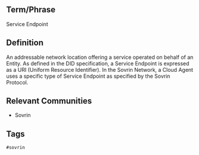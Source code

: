 ## Term/Phrase
Service Endpoint

## Definition
An addressable network location offering a service operated on behalf of an Entity. As defined in the DID specification, a Service Endpoint is expressed as a URI (Uniform Resource Identifier). In the Sovrin Network, a Cloud Agent uses a specific type of Service Endpoint as specified by the Sovrin Protocol.

## Relevant Communities
* Sovrin

## Tags
```
#sovrin
```
